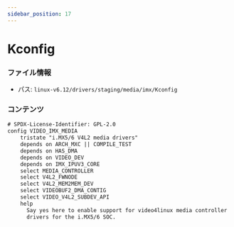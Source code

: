 ```yaml
---
sidebar_position: 17
---
```

# Kconfig

### ファイル情報

- パス: `linux-v6.12/drivers/staging/media/imx/Kconfig`

### コンテンツ

```txt
# SPDX-License-Identifier: GPL-2.0
config VIDEO_IMX_MEDIA
	tristate "i.MX5/6 V4L2 media drivers"
	depends on ARCH_MXC || COMPILE_TEST
	depends on HAS_DMA
	depends on VIDEO_DEV
	depends on IMX_IPUV3_CORE
	select MEDIA_CONTROLLER
	select V4L2_FWNODE
	select V4L2_MEM2MEM_DEV
	select VIDEOBUF2_DMA_CONTIG
	select VIDEO_V4L2_SUBDEV_API
	help
	  Say yes here to enable support for video4linux media controller
	  drivers for the i.MX5/6 SOC.

```
